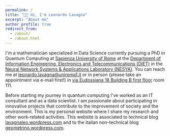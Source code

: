 ```yaml
---
permalink: /
title: "👋🏻 Hi, I'm Leonardo Lavagna"
excerpt: "About me"
author_profile: true
redirect_from: 
  - /about/
  - /about.html
---
```


I'm a mathematician specialized in Data Science currently pursuing a PhD in Quantum Computing at [Sapienza University of Rome](https://www.uniroma1.it/en/pagina-strutturale/home) at the [Department of Information Engineering, Electronics and Telecommunications (DIET)](https://web.uniroma1.it/dip_diet/en) in the [Neural Network Systems & Applications Laboratory (NESYA)](https://sites.google.com/view/nesya). You can reach me at [leonardo.lavagna@uniroma1.it](leonardo.lavagna@uniroma1.it) or in person (please take an appointment via e-mail first!) in [via Eudossiana 18 Building B first floor](https://web.uniroma1.it/dip_diet/en/dipdiet/department/how-reach-us) room 111.


Before starting my journey in quantum computing I've worked as an IT consultant and as a data scientist. I am passionate about participating in innovative projects that contribute to the improvement of society and the environment. This is my personal website where I share my research and other work-related activities. This website is associated to technical blog [lavagnaleo.wordpress.com](https://lavagnaleo.wordpress.com/) and to the italian non-technical blog [geometrino.wordpress.com](https://geometrino.wordpress.com/).
